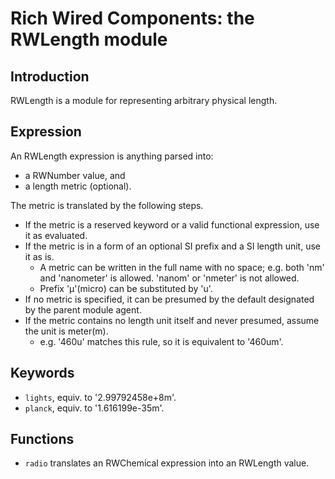 Rich Wired Components: the RWLength module
==========================================

Introduction
------------

RWLength is a module for representing arbitrary physical length.

Expression
----------

An RWLength expression is anything parsed into:
* a RWNumber value, and
* a length metric (optional).

The metric is translated by the following steps.
* If the metric is a reserved keyword or a valid functional expression, use it as evaluated.
* If the metric is in a form of an optional SI prefix and a SI length unit, use it as is.
    * A metric can be written in the full name with no space; e.g. both 'nm' and 'nanometer' is allowed. 'nanom' or 'nmeter' is not allowed.
    * Prefix 'μ'(micro) can be substituted by 'u'.
* If no metric is specified, it can be presumed by the default designated by the parent module agent.
* If the metric contains no length unit itself and never presumed, assume the unit is meter(m).
    * e.g. '460u' matches this rule, so it is equivalent to '460um'.

Keywords
--------

* `lights`, equiv. to '2.99792458e+8m'.
* `planck`, equiv. to '1.616199e-35m'.

Functions
---------

* `radio` translates an RWChemical expression into an RWLength value.
